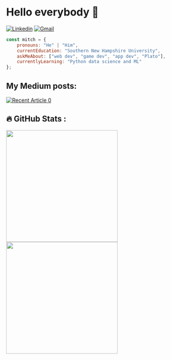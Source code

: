 # Hello everybody 👋 

[![Linkedin](https://img.shields.io/badge/-LinkedIn-blue?style=flat&logo=Linkedin&logoColor=white)](https://www.linkedin.com/in/mitch-sfakianos-7758a8132/)
[![Gmail](https://img.shields.io/badge/-Gmail-c14438?style=flat&logo=Gmail&logoColor=white)](mailto:mcsfakianos@gmail.com)

```javascript
const mitch = {
    pronouns: "He" | "Him",
    currentEducation: "Southern New Hampshire University",
    askMeAbout: ["web dev", "game dev", "app dev", "Plato"],
    currentlyLearning: "Python data science and ML"
};
```

## My Medium posts:
<a href="https://github-readme-medium-recent-article.vercel.app/medium/@mcsfakianos/0"><img src="https://github-readme-medium-recent-article.vercel.app/medium/@mcsfakianos/0" alt="Recent Article 0" /></a> 

## :fire: GitHub Stats :
<div>
<a href="https://github.com/anuraghazra/github-readme-stats"><img src="https://github-readme-stats.vercel.app/api?username=mazarinno&theme=dark&show_icons=true" width="300" /></a>
<a href="https://git.io/streak-stats"><img src="http://github-readme-streak-stats.herokuapp.com?user=mazarinno&theme=highcontrast&hide_border=true" width="300" /></a>
</div>
